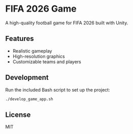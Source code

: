 # FIFA 2026 Game

A high-quality football game for FIFA 2026 built with Unity.

## Features
- Realistic gameplay
- High-resolution graphics
- Customizable teams and players

## Development
Run the included Bash script to set up the project:
```bash
./develop_game_app.sh
```

## License
MIT
